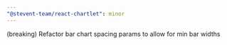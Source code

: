 ```yaml
---
"@stevent-team/react-chartlet": minor
---
```


(breaking) Refactor bar chart spacing params to allow for min bar widths
